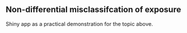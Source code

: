 ## Non-differential misclassifcation of exposure

Shiny app as a practical demonstration for the topic above.